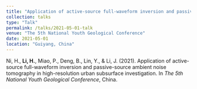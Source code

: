 ```yaml
---
title: "Application of active-source full-waveform inversion and passive-source ambient noise tomography in high-resolution urban subsurface investigation"
collection: talks
type: "Talk"
permalink: /talks/2021-05-01-talk
venue: "The 5th National Youth Geological Conference"
date: 2021-05-01
location: "Guiyang, China"
---
```


Ni, H., **Li, H.**, Miao, P., Deng, B., Lin, Y., & Li, J. (2021). Application of active-source full-waveform inversion and passive-source ambient noise tomography in high-resolution urban subsurface investigation. In *The 5th National Youth Geological Conference*, China.
